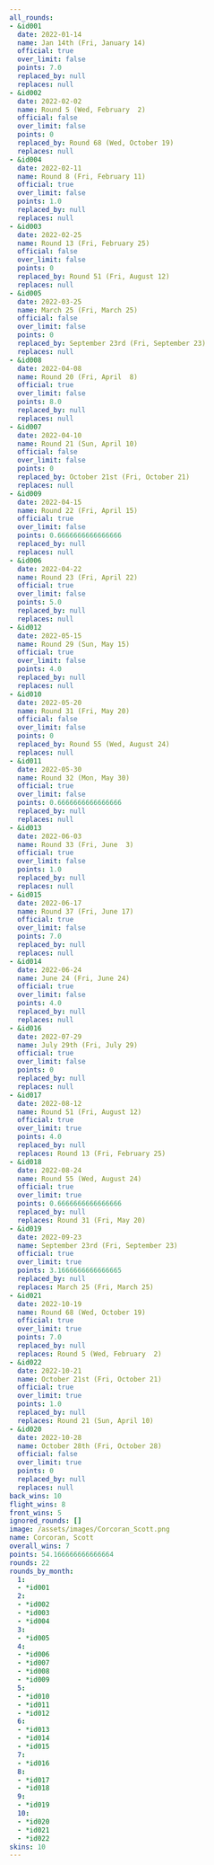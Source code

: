 ```yaml
---
all_rounds:
- &id001
  date: 2022-01-14
  name: Jan 14th (Fri, January 14)
  official: true
  over_limit: false
  points: 7.0
  replaced_by: null
  replaces: null
- &id002
  date: 2022-02-02
  name: Round 5 (Wed, February  2)
  official: false
  over_limit: false
  points: 0
  replaced_by: Round 68 (Wed, October 19)
  replaces: null
- &id004
  date: 2022-02-11
  name: Round 8 (Fri, February 11)
  official: true
  over_limit: false
  points: 1.0
  replaced_by: null
  replaces: null
- &id003
  date: 2022-02-25
  name: Round 13 (Fri, February 25)
  official: false
  over_limit: false
  points: 0
  replaced_by: Round 51 (Fri, August 12)
  replaces: null
- &id005
  date: 2022-03-25
  name: March 25 (Fri, March 25)
  official: false
  over_limit: false
  points: 0
  replaced_by: September 23rd (Fri, September 23)
  replaces: null
- &id008
  date: 2022-04-08
  name: Round 20 (Fri, April  8)
  official: true
  over_limit: false
  points: 8.0
  replaced_by: null
  replaces: null
- &id007
  date: 2022-04-10
  name: Round 21 (Sun, April 10)
  official: false
  over_limit: false
  points: 0
  replaced_by: October 21st (Fri, October 21)
  replaces: null
- &id009
  date: 2022-04-15
  name: Round 22 (Fri, April 15)
  official: true
  over_limit: false
  points: 0.6666666666666666
  replaced_by: null
  replaces: null
- &id006
  date: 2022-04-22
  name: Round 23 (Fri, April 22)
  official: true
  over_limit: false
  points: 5.0
  replaced_by: null
  replaces: null
- &id012
  date: 2022-05-15
  name: Round 29 (Sun, May 15)
  official: true
  over_limit: false
  points: 4.0
  replaced_by: null
  replaces: null
- &id010
  date: 2022-05-20
  name: Round 31 (Fri, May 20)
  official: false
  over_limit: false
  points: 0
  replaced_by: Round 55 (Wed, August 24)
  replaces: null
- &id011
  date: 2022-05-30
  name: Round 32 (Mon, May 30)
  official: true
  over_limit: false
  points: 0.6666666666666666
  replaced_by: null
  replaces: null
- &id013
  date: 2022-06-03
  name: Round 33 (Fri, June  3)
  official: true
  over_limit: false
  points: 1.0
  replaced_by: null
  replaces: null
- &id015
  date: 2022-06-17
  name: Round 37 (Fri, June 17)
  official: true
  over_limit: false
  points: 7.0
  replaced_by: null
  replaces: null
- &id014
  date: 2022-06-24
  name: June 24 (Fri, June 24)
  official: true
  over_limit: false
  points: 4.0
  replaced_by: null
  replaces: null
- &id016
  date: 2022-07-29
  name: July 29th (Fri, July 29)
  official: true
  over_limit: false
  points: 0
  replaced_by: null
  replaces: null
- &id017
  date: 2022-08-12
  name: Round 51 (Fri, August 12)
  official: true
  over_limit: true
  points: 4.0
  replaced_by: null
  replaces: Round 13 (Fri, February 25)
- &id018
  date: 2022-08-24
  name: Round 55 (Wed, August 24)
  official: true
  over_limit: true
  points: 0.6666666666666666
  replaced_by: null
  replaces: Round 31 (Fri, May 20)
- &id019
  date: 2022-09-23
  name: September 23rd (Fri, September 23)
  official: true
  over_limit: true
  points: 3.1666666666666665
  replaced_by: null
  replaces: March 25 (Fri, March 25)
- &id021
  date: 2022-10-19
  name: Round 68 (Wed, October 19)
  official: true
  over_limit: true
  points: 7.0
  replaced_by: null
  replaces: Round 5 (Wed, February  2)
- &id022
  date: 2022-10-21
  name: October 21st (Fri, October 21)
  official: true
  over_limit: true
  points: 1.0
  replaced_by: null
  replaces: Round 21 (Sun, April 10)
- &id020
  date: 2022-10-28
  name: October 28th (Fri, October 28)
  official: false
  over_limit: true
  points: 0
  replaced_by: null
  replaces: null
back_wins: 10
flight_wins: 8
front_wins: 5
ignored_rounds: []
image: /assets/images/Corcoran_Scott.png
name: Corcoran, Scott
overall_wins: 7
points: 54.166666666666664
rounds: 22
rounds_by_month:
  1:
  - *id001
  2:
  - *id002
  - *id003
  - *id004
  3:
  - *id005
  4:
  - *id006
  - *id007
  - *id008
  - *id009
  5:
  - *id010
  - *id011
  - *id012
  6:
  - *id013
  - *id014
  - *id015
  7:
  - *id016
  8:
  - *id017
  - *id018
  9:
  - *id019
  10:
  - *id020
  - *id021
  - *id022
skins: 10
---
```

